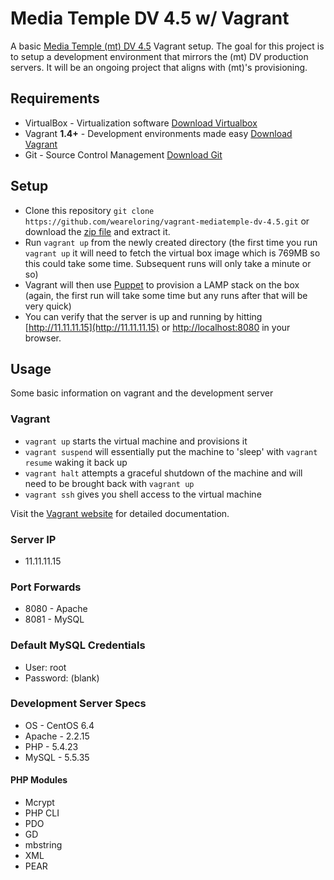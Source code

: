 # Media Temple DV 4.5 w/ Vagrant

A basic [Media Temple (mt) DV 4.5](http://mediatemple.net/webhosting/vps/managed/) Vagrant setup. The goal for this project
is to setup a development environment that mirrors the (mt) DV production servers. It will be an ongoing project that
aligns with (mt)'s provisioning.

## Requirements

* VirtualBox - Virtualization software [Download Virtualbox](https://www.virtualbox.org/wiki/Downloads)
* Vagrant **1.4+** - Development environments made easy [Download Vagrant](http://www.vagrantup.com/downloads.html)
* Git - Source Control Management [Download Git](http://git-scm.com/downloads)

## Setup

* Clone this repository `git clone https://github.com/weareloring/vagrant-mediatemple-dv-4.5.git` or
download the [zip file](https://github.com/weareloring/vagrant-mediatemple-dv-4.5/archive/master.zip) and extract it.
* Run `vagrant up` from the newly created directory (the first time you run `vagrant up` it will need to fetch the
virtual box image which is 769MB so this could take some time. Subsequent runs will only take a minute or so)
* Vagrant will then use [Puppet](http://puppetlabs.com/) to provision a LAMP stack on the box (again, the first run will
take some time but any runs after that will be very quick)
* You can verify that the server is up and running by hitting [http://11.11.11.15](http://11.11.11.15) or
[http://localhost:8080](http://localhost:8080) in your browser.

## Usage

Some basic information on vagrant and the development server

### Vagrant

* `vagrant up` starts the virtual machine and provisions it
* `vagrant suspend` will essentially put the machine to 'sleep' with `vagrant resume` waking it back up
* `vagrant halt` attempts a graceful shutdown of the machine and will need to be brought back with `vagrant up`
* `vagrant ssh` gives you shell access to the virtual machine

Visit the [Vagrant website](http://vagrantup.com) for detailed documentation.

### Server IP

* 11.11.11.15

### Port Forwards

* 8080 - Apache
* 8081 - MySQL

### Default MySQL Credentials

* User: root
* Password: (blank)

### Development Server Specs

* OS - CentOS 6.4
* Apache - 2.2.15
* PHP - 5.4.23
* MySQL - 5.5.35

#### PHP Modules

* Mcrypt
* PHP CLI
* PDO
* GD
* mbstring
* XML
* PEAR